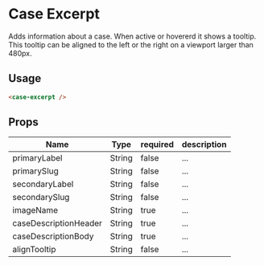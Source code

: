 # Case Excerpt
Adds information about a case. When active or hovererd it shows a tooltip. This tooltip can be aligned to the left or the right on a viewport larger than 480px.

## Usage

```html
<case-excerpt />
```

## Props
| Name | Type | required | description |
| --- | --- | --- | --- |
| primaryLabel | String | false | ... |
| primarySlug | String | false | ... |
| secondaryLabel | String | false | ... |
| secondarySlug | String | false | ... |
| imageName | String | true | ... |
| caseDescriptionHeader | String | true | ... |
| caseDescriptionBody | String | true | ... |
| alignTooltip | String | false | ... |
